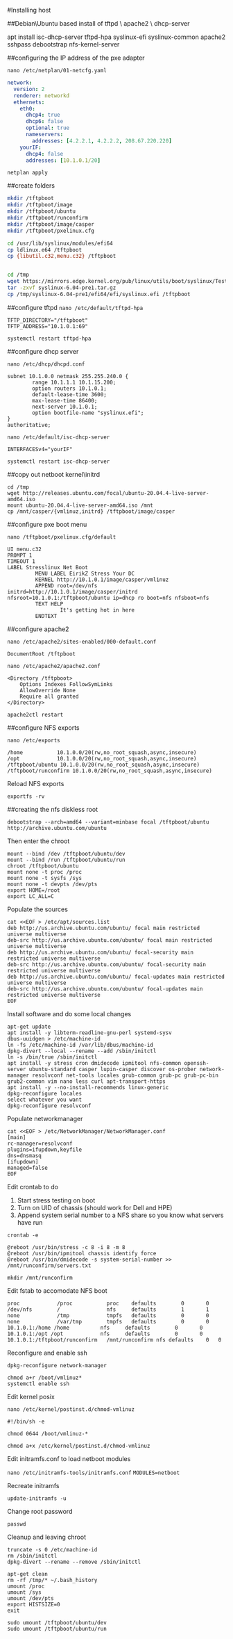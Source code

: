 #Installing host

##Debian\Ubuntu based install of tftpd \ apache2 \ dhcp-server 

apt install isc-dhcp-server tftpd-hpa syslinux-efi syslinux-common apache2 sshpass debootstrap nfs-kernel-server

##configuring the IP address of the pxe adapter

`nano /etc/netplan/01-netcfg.yaml`

```yaml
network:
  version: 2
  renderer: networkd
  ethernets:
    eth0:
      dhcp4: true
      dhcp6: false
      optional: true
      nameservers:
        addresses: [4.2.2.1, 4.2.2.2, 208.67.220.220]
    yourIF:
      dhcp4: false
      addresses: [10.1.0.1/20]
```

`netplan apply`


##create folders

```bash
mkdir /tftpboot
mkdir /tftpboot/image
mkdir /tftpboot/ubuntu
mkdir /tftpboot/runconfirm
mkdir /tftpboot/image/casper
mkdir /tftpboot/pxelinux.cfg

cd /usr/lib/syslinux/modules/efi64
cp ldlinux.e64 /tftpboot
cp {libutil.c32,menu.c32} /tftpboot


cd /tmp
wget https://mirrors.edge.kernel.org/pub/linux/utils/boot/syslinux/Testing/6.04/syslinux-6.04-pre1.tar.gz
tar -zxvf syslinux-6.04-pre1.tar.gz
cp /tmp/syslinux-6.04-pre1/efi64/efi/syslinux.efi /tftpboot
```


##configure tftpd
`nano /etc/default/tftpd-hpa`

```
TFTP_DIRECTORY="/tftpboot"
TFTP_ADDRESS="10.1.0.1:69"
```

`systemctl restart tftpd-hpa`

##configure dhcp server

`nano /etc/dhcp/dhcpd.conf`

```
subnet 10.1.0.0 netmask 255.255.240.0 {
        range 10.1.1.1 10.1.15.200;
        option routers 10.1.0.1;
        default-lease-time 3600;
        max-lease-time 86400;
        next-server 10.1.0.1;
        option bootfile-name "syslinux.efi";
}
authoritative;
```

`nano /etc/default/isc-dhcp-server`

`INTERFACESv4="yourIF"`

`systemctl restart isc-dhcp-server`

##copy out netboot kernel\initrd
```
cd /tmp
wget http://releases.ubuntu.com/focal/ubuntu-20.04.4-live-server-amd64.iso
mount ubuntu-20.04.4-live-server-amd64.iso /mnt
cp /mnt/casper/{vmlinuz,initrd} /tftpboot/image/casper
```
##configure pxe boot menu

`nano /tftpboot/pxelinux.cfg/default`

```
UI menu.c32
PROMPT 1
TIMEOUT 1
LABEL Stresslinux Net Boot
         MENU LABEL EirikZ Stress Your DC
         KERNEL http://10.1.0.1/image/casper/vmlinuz
         APPEND root=/dev/nfs initrd=http://10.1.0.1/image/casper/initrd nfsroot=10.1.0.1:/tftpboot/ubuntu ip=dhcp ro boot=nfs nfsboot=nfs   
         TEXT HELP
                 It's getting hot in here
         ENDTEXT
```

##configure apache2

`nano /etc/apache2/sites-enabled/000-default.conf`

`DocumentRoot /tftpboot`

`nano /etc/apache2/apache2.conf`

```
<Directory /tftpboot>
	Options Indexes FollowSymLinks
	AllowOverride None
	Require all granted
</Directory>
```

`apache2ctl restart`


##configure NFS exports

`nano /etc/exports`

```
/home           10.1.0.0/20(rw,no_root_squash,async,insecure)
/opt            10.1.0.0/20(rw,no_root_squash,async,insecure)
/tftpboot/ubuntu 10.1.0.0/20(rw,no_root_squash,async,insecure)
/tftpboot/runconfirm 10.1.0.0/20(rw,no_root_squash,async,insecure)
```

Reload NFS exports

`exportfs -rv`



##creating the nfs diskless root

`debootstrap --arch=amd64 --variant=minbase focal /tftpboot/ubuntu http://archive.ubuntu.com/ubuntu`

Then enter the chroot

```
mount --bind /dev /tftpboot/ubuntu/dev
mount --bind /run /tftpboot/ubuntu/run
chroot /tftpboot/ubuntu
mount none -t proc /proc
mount none -t sysfs /sys
mount none -t devpts /dev/pts
export HOME=/root
export LC_ALL=C
```

Populate the sources
```
cat <<EOF > /etc/apt/sources.list
deb http://us.archive.ubuntu.com/ubuntu/ focal main restricted universe multiverse 
deb-src http://us.archive.ubuntu.com/ubuntu/ focal main restricted universe multiverse
deb http://us.archive.ubuntu.com/ubuntu/ focal-security main restricted universe multiverse 
deb-src http://us.archive.ubuntu.com/ubuntu/ focal-security main restricted universe multiverse
deb http://us.archive.ubuntu.com/ubuntu/ focal-updates main restricted universe multiverse 
deb-src http://us.archive.ubuntu.com/ubuntu/ focal-updates main restricted universe multiverse    
EOF
```

Install software and do some local changes

```
apt-get update
apt install -y libterm-readline-gnu-perl systemd-sysv 
dbus-uuidgen > /etc/machine-id
ln -fs /etc/machine-id /var/lib/dbus/machine-id
dpkg-divert --local --rename --add /sbin/initctl
ln -s /bin/true /sbin/initctl
apt install -y stress cron dmidecode ipmitool nfs-common openssh-server ubuntu-standard casper lupin-casper discover os-prober network-manager resolvconf net-tools locales grub-common grub-pc grub-pc-bin grub2-common vim nano less curl apt-transport-https
apt install -y --no-install-recommends linux-generic
dpkg-reconfigure locales
select whatever you want
dpkg-reconfigure resolvconf
```

Populate networkmanager

```
cat <<EOF > /etc/NetworkManager/NetworkManager.conf
[main]
rc-manager=resolvconf
plugins=ifupdown,keyfile
dns=dnsmasq
[ifupdown]
managed=false
EOF
```

Edit crontab to do 
1. Start stress testing on boot
2. Turn on UID of chassis (should work for Dell and HPE)
3. Append system serial number to a NFS share so you know what servers have run

```
crontab -e

@reboot /usr/bin/stress -c 8 -i 8 -m 8
@reboot /usr/bin/ipmitool chassis identify force
@reboot /usr/bin/dmidecode -s system-serial-number >> /mnt/runconfirm/servers.txt
```

`mkdir /mnt/runconfirm`

Edit fstab to accomodate NFS boot

```
proc            /proc           proc    defaults        0       0
/dev/nfs        /               nfs     defaults        1       1
none            /tmp            tmpfs   defaults        0       0
none            /var/tmp        tmpfs   defaults        0       0
10.1.0.1:/home /home          nfs     defaults        0       0
10.1.0.1:/opt /opt            nfs     defaults        0       0
10.1.0.1:/tftpboot/runconfirm	/mnt/runconfirm	nfs	defaults	0	0
```


Reconfigure and enable ssh

```
dpkg-reconfigure network-manager

chmod a+r /boot/vmlinuz*
systemctl enable ssh
```

Edit kernel posix

`nano /etc/kernel/postinst.d/chmod-vmlinuz`
```
#!/bin/sh -e

chmod 0644 /boot/vmlinuz-*
```
`chmod a+x /etc/kernel/postinst.d/chmod-vmlinuz`

Edit initramfs.conf to load netboot modules

`nano /etc/initramfs-tools/initramfs.conf`
`MODULES=netboot`

Recreate initramfs

`update-initramfs -u`

Change root password

`passwd`

Cleanup and leaving chroot

```
truncate -s 0 /etc/machine-id
rm /sbin/initctl
dpkg-divert --rename --remove /sbin/initctl

apt-get clean
rm -rf /tmp/* ~/.bash_history
umount /proc
umount /sys
umount /dev/pts
export HISTSIZE=0
exit

sudo umount /tftpboot/ubuntu/dev
sudo umount /tftpboot/ubuntu/run
```



